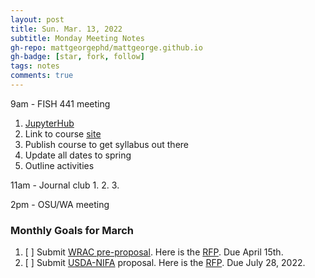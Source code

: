 ```yaml
---
layout: post
title: Sun. Mar. 13, 2022
subtitle: Monday Meeting Notes
gh-repo: mattgeorgephd/mattgeorge.github.io
gh-badge: [star, fork, follow]
tags: notes
comments: true
---
```


9am - FISH 441 meeting
1. [JupyterHub](https://itconnect.uw.edu/learn/tools/jupyterhub-for-teaching/)
2. Link to course [site](https://canvas.uw.edu/courses/1440070)
3. Publish course to get syllabus out there
4. Update all dates to spring
5. Outline activities

11am - Journal club
1.
2.
3.


2pm - OSU/WA meeting
### Monthly Goals for March
1. [ ] Submit [WRAC pre-proposal](https://docs.google.com/document/d/1MNBthsX97QPuBuzl6ZVTSG8IkTI7papuu8VQPTJCxxE/edit?usp=sharing). Here is the [RFP](http://depts.washington.edu/wracuw/funding/WRAC_Pre-Proposal_FY2023.pdf).  Due April 15th.
2. [ ] Submit [USDA-NIFA](https://www.grants.gov/web/grants/search-grants.html?keywords=NIFA) proposal. Here is the [RFP](https://www.dropbox.com/s/a09vlieo6nbeug6/FY22-AFRI-SAS-RFA-508.pdf?dl=0). Due July 28, 2022.
